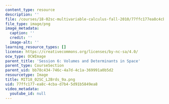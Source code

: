 ```yaml
---
content_type: resource
description: ''
file: /courses/18-02sc-multivariable-calculus-fall-2010/77ffc177ea8c4cbad7b45d91b5849ea8_MIT18_02SC_L2Brds_9a.png
file_type: image/png
image_metadata:
  caption: ''
  credit: ''
  image-alt: ''
learning_resource_types: []
license: https://creativecommons.org/licenses/by-nc-sa/4.0/
ocw_type: OCWImage
parent_title: 'Session 6: Volumes and Determinants in Space'
parent_type: CourseSection
parent_uid: bb78c434-746c-4a7d-4c1a-369991a0b5d2
resourcetype: Image
title: MIT18_02SC_L2Brds_9a.png
uid: 77ffc177-ea8c-4cba-d7b4-5d91b5849ea8
video_metadata:
  youtube_id: null
---
```


